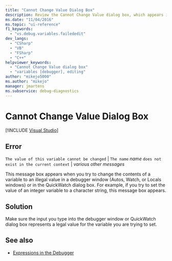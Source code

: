 ```yaml
---
title: "Cannot Change Value Dialog Box"
description: Review the Cannot Change Value dialog box, which appears in Visual Studio if you try to change a variable to an illegal value in a debugger window or QuickWatch.
ms.date: "11/04/2016"
ms.topic: "ui-reference"
f1_keywords:
  - "vs.debug.variables.failededit"
dev_langs:
  - "CSharp"
  - "VB"
  - "FSharp"
  - "C++"
helpviewer_keywords:
  - "Cannot Change Value dialog box"
  - "variables [debugger], editing"
author: "mikejo5000"
ms.author: "mikejo"
manager: jmartens
ms.subservice: debug-diagnostics
---
```

# Cannot Change Value Dialog Box

 [!INCLUDE [Visual Studio](~/includes/applies-to-version/vs-windows-only.md)]
## Error
 `The value of this variable cannot be changed` &#124; `The name` *name* `does not exist in the current context` &#124; *various other messages*

 This message box appears when you try to change the contents of a variable to an illegal value in a debugger window (Autos, Watch, or Locals windows) or in the QuickWatch dialog box. For example, if you try to set the value of an integer variable to a character string, this message box appears.

## Solution
 Make sure the input you type into the debugger window or QuickWatch dialog box represents a legal value for the variable you are trying to set.

## See also

- [Expressions in the Debugger](../debugger/expressions-in-the-debugger.md)